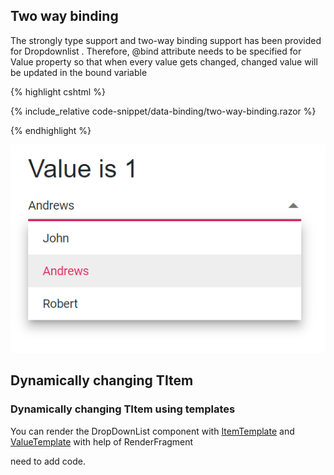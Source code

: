 

## Two way binding

The strongly type support and two-way binding support has been provided for Dropdownlist . Therefore, @bind attribute needs to be specified for Value property so that when every value gets changed, changed value will be updated in the bound variable

{% highlight cshtml %}

{% include_relative code-snippet/data-binding/two-way-binding.razor %}

{% endhighlight %}

![Blazor DropdownList with Two way binding](./images/value-binding/blazor_dropdown_two-way-binding.png)


## Dynamically changing TItem

### Dynamically changing TItem using templates

You can render the DropDownList component with [ItemTemplate](https://help.syncfusion.com/cr/blazor/Syncfusion.Blazor.DropDowns.SfDropDownBase-1.html#Syncfusion_Blazor_DropDowns_SfDropDownBase_1_ItemTemplate) and [ValueTemplate](https://help.syncfusion.com/cr/blazor/Syncfusion.Blazor.DropDowns.SfDropDownList-2.html#Syncfusion_Blazor_DropDowns_SfDropDownList_2_ValueTemplate) with help of RenderFragment

need to add code.